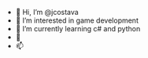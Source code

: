 - 👋 Hi, I’m @jcostava
- 👀 I’m interested in game development
- 🌱 I’m currently learning c# and python
- 💞️ 
- 📫 
